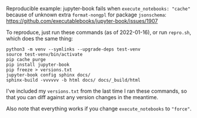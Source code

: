 Reproducible example: jupyter-book fails when `execute_notebooks: "cache"`
because of unknown extra `format-nongpl` for package `jsonschema`:
https://github.com/executablebooks/jupyter-book/issues/1907

To reproduce, just run these commands (as of 2022-01-16), or run `repro.sh`,
which does the same thing:

```
python3 -m venv --symlinks --upgrade-deps test-venv
source test-venv/bin/activate
pip cache purge
pip install jupyter-book
pip freeze > versions.txt
jupyter-book config sphinx docs/
sphinx-build -vvvvvv -b html docs/ docs/_build/html
```

I've included my `versions.txt` from the last time I ran these commands, so that
you can diff against any version changes in the meantime.

Also note that everything works if you change `execute_notebooks` to `"force"`.
